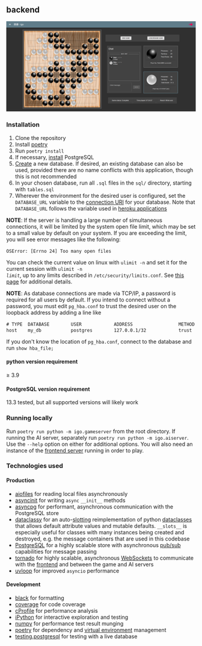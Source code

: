 ## backend

<p align="center"><img alt="igo screenshot" src="../screenshot.png" /></p>

### Installation

1. Clone the repository
2. Install [poetry](https://python-poetry.org/docs/)
3. Run `poetry install`
4. If necessary, [install](https://www.postgresql.org/download/) PostgreSQL
5. [Create](https://www.postgresql.org/docs/current/sql-createdatabase.html) a
   new database. If desired, an existing database can also be used, provided there
   are no name conflicts with this application, though this is not recommended
6. In your chosen database, run all `.sql` files in the `sql/` directory,
   starting with `tables.sql`
7. Wherever the environment for the desired user is configured, set the
   `DATABASE_URL` variable to the [connection
   URI](https://www.postgresql.org/docs/current/libpq-connect.html#LIBPQ-CONNSTRING)
   for your database. Note that `DATABASE_URL` follows the variable used in
   [heroku
   applications](https://devcenter.heroku.com/articles/heroku-postgresql#connecting-in-python)

**NOTE**: If the server is handling a large number of simultaneous connections,
it will be limited by the system open file limit, which may be set to a small
value by default on your system. If you are exceeding the limit, you will see
error messages like the following:

```
OSError: [Errno 24] Too many open files
```

You can check the current value on linux with `ulimit -n` and set it for the
current session with <code>ulimit -n <i>limit</i></code>, up to any limits
described in `/etc/security/limits.conf`. See [this
page](https://www.tecmint.com/increase-set-open-file-limits-in-linux/) for
additional details.

**NOTE**: As database connections are made via TCP/IP, a password is
required for all users by default. If you intend to connect without a password,
you must edit `pg_hba.conf` to trust the desired user on the loopback address by
adding a line like

```
# TYPE  DATABASE        USER            ADDRESS                 METHOD
host    my_db           postgres        127.0.0.1/32            trust
```

If you don't know the location of `pg_hba.conf`, connect to the database and run
`show hba_file;`

#### python version requirement

≥ 3.9

#### PostgreSQL version requirement

13.3 tested, but all supported versions will likely work

### Running locally

Run `poetry run python -m igo.gameserver` from the root directory. If running
the AI server, separately run `poetry run python -m igo.aiserver`. Use the
`--help` option on either for additional options. You will also need an instance
of the [frontend server](https://github.com/thisisrandy/igo-frontend) running in
order to play.

### Technologies used

#### Production

- [aiofiles](https://github.com/Tinche/aiofiles) for reading local files
  asynchronously
- [asyncinit](https://github.com/kchmck/pyasyncinit) for writing `async`
  `__init__` methods
- [asyncpg](https://github.com/MagicStack/asyncpg) for performant, asynchronous
  communication with the PostgreSQL store
- [dataclassy](https://github.com/biqqles/dataclassy) for an
  auto-[slotting](https://docs.python.org/3/reference/datamodel.html?#object.__slots__)
  reimplementation of python
  [dataclasses](https://docs.python.org/3/library/dataclasses.html) that allows
  default attribute values and mutable defaults. `__slots__` is especially useful
  for classes with many instances being created and destroyed, e.g. the message
  containers that are used in this codebase
- [PostgreSQL](https://www.postgresql.org/) for a highly scalable store with
  asynchronous [pub/sub](https://www.postgresql.org/docs/current/sql-notify.html)
  capabilities for message passing
- [tornado](https://github.com/tornadoweb/tornado) for highly scalable,
  asynchronous [WebSockets](http://en.wikipedia.org/wiki/WebSocket) to
  communicate with the [frontend](https://github.com/thisisrandy/igo-frontend)
  and between the game and AI servers
- [uvloop](https://github.com/MagicStack/uvloop) for improved `asyncio`
  performance

#### Development

- [black](https://github.com/psf/black) for formatting
- [coverage](https://coverage.readthedocs.io/) for code coverage
- [cProfile](https://docs.python.org/3/library/profile.html#module-cProfile) for
  performance analysis
- [iPython](https://ipython.org/) for interactive exploration and testing
- [numpy](https://numpy.org/) for performance test result munging
- [poetry](https://python-poetry.org/) for dependency and [virtual
  environment](https://docs.python.org/3/tutorial/venv.html) management
- [testing.postgresql](https://github.com/tk0miya/testing.postgresql) for
  testing with a live database
